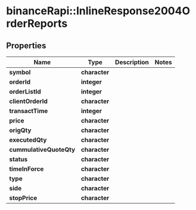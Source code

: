 # binanceRapi::InlineResponse2004OrderReports


## Properties
Name | Type | Description | Notes
------------ | ------------- | ------------- | -------------
**symbol** | **character** |  | 
**orderId** | **integer** |  | 
**orderListId** | **integer** |  | 
**clientOrderId** | **character** |  | 
**transactTime** | **integer** |  | 
**price** | **character** |  | 
**origQty** | **character** |  | 
**executedQty** | **character** |  | 
**cummulativeQuoteQty** | **character** |  | 
**status** | **character** |  | 
**timeInForce** | **character** |  | 
**type** | **character** |  | 
**side** | **character** |  | 
**stopPrice** | **character** |  | 


